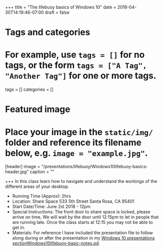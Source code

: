 +++
title = "The lifebuoy basics of Windows 10"
date = 2018-04-30T14:19:46-07:00
draft = false

# Tags and categories
# For example, use `tags = []` for no tags, or the form `tags = ["A Tag", "Another Tag"]` for one or more tags.
tags = []
categories = []

# Featured image
# Place your image in the `static/img/` folder and reference its filename below, e.g. `image = "example.jpg"`.
[header]
image = "/presentations/lifebuoy/Windows10lifebuoy-basics-header.jpg"
caption = ""

+++
In this class learn how to navigate and understand the workings of the different areas of your desktop.

- Running Time (Approx): 2hrs
- Location: Share Space 533 5th Street Santa Rosa, CA 95401
- Start Date/Time: June 2st 2018 - 12pm
- Special Instructions: The front door to share space is locked, please arrive on time, We will wait by the door until 12:15pm to let in people that are running late. Once the class starts at 12:15 you may not be able to get in.
- Materials: For reference I have included the presentation file to follow along during or after the presentation in my [Windows 10 presentations sectionWindows10lifebuoy-basic-notes.pd](https://www.dropbox.com/s/9slyv1y2owymk88/Windows10lifebuoy-basic-notes.pdf?dl=0).
